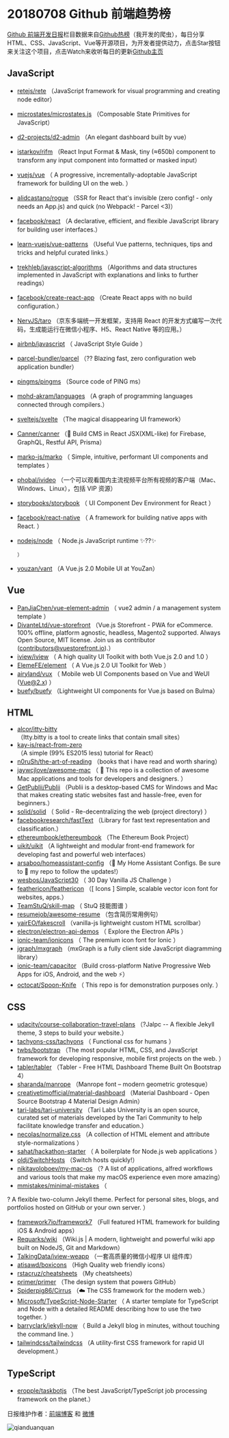 # 20180708 Github 前端趋势榜

[Github 前端开发日报](https://qdkfweb.cn/c/news)栏目数据来自[Github热榜](https://github.qdkfweb.cn/)（我开发的爬虫），每日分享HTML、CSS、JavaScript、Vue等开源项目，为开发者提供动力，点击Star按钮来关注这个项目，点击Watch来收听每日的更新[Github主页](https://github.com/kujian/githubTrending)
## JavaScript

* [retejs/rete](https://github.com/retejs/rete) （JavaScript framework for visual programming and creating node editor）
* [microstates/microstates.js](https://github.com/microstates/microstates.js) （Composable State Primitives for JavaScript）
* [d2-projects/d2-admin](https://github.com/d2-projects/d2-admin) （An elegant dashboard built by vue）
* [istarkov/rifm](https://github.com/istarkov/rifm) （React Input Format &amp; Mask, tiny (≈650b) component to transform any input component into formatted or masked input）
* [vuejs/vue](https://github.com/vuejs/vue) （
        A progressive, incrementally-adoptable JavaScript framework for building UI on the web.
      ）
* [alidcastano/rogue](https://github.com/alidcastano/rogue) （SSR for React that's invisible (zero config! - only needs an App.js) and quick (no Webpack! - Parcel &lt;3)）
* [facebook/react](https://github.com/facebook/react) （A declarative, efficient, and flexible JavaScript library for building user interfaces.）
* [learn-vuejs/vue-patterns](https://github.com/learn-vuejs/vue-patterns) （Useful Vue patterns, techniques, tips and tricks and helpful curated links.）
* [trekhleb/javascript-algorithms](https://github.com/trekhleb/javascript-algorithms) （Algorithms and data structures implemented in JavaScript with explanations and links to further readings）
* [facebook/create-react-app](https://github.com/facebook/create-react-app) （Create React apps with no build configuration.）
* [NervJS/taro](https://github.com/NervJS/taro) （京东多端统一开发框架，支持用 React 的开发方式编写一次代码，生成能运行在微信小程序、H5、React Native 等的应用。）
* [airbnb/javascript](https://github.com/airbnb/javascript) （
        JavaScript Style Guide
      ）
* [parcel-bundler/parcel](https://github.com/parcel-bundler/parcel) （?? Blazing fast, zero configuration web application bundler）
* [pingms/pingms](https://github.com/pingms/pingms) （Source code of PING ms）
* [mohd-akram/languages](https://github.com/mohd-akram/languages) （A graph of programming languages connected through compilers.）
* [sveltejs/svelte](https://github.com/sveltejs/svelte) （The magical disappearing UI framework）
* [Canner/canner](https://github.com/Canner/canner) （📡 Build CMS in React JSX(XML-like) for Firebase, GraphQL, Restful API, Prisma）
* [marko-js/marko](https://github.com/marko-js/marko) （
        Simple, intuitive, performant UI components and templates
      ）
* [phobal/ivideo](https://github.com/phobal/ivideo) （一个可以观看国内主流视频平台所有视频的客户端（Mac、Windows、Linux），包括 VIP 资源）
* [storybooks/storybook](https://github.com/storybooks/storybook) （
        UI Component Dev Environment for React
      ）
* [facebook/react-native](https://github.com/facebook/react) （
        A framework for building native apps with React.
      ）
* [nodejs/node](https://github.com/nodejs/node) （
        Node.js JavaScript runtime ✨??✨

      ）
* [youzan/vant](https://github.com/youzan/vant) （A Vue.js 2.0 Mobile UI at YouZan）

## Vue

* [PanJiaChen/vue-element-admin](https://github.com/PanJiaChen/vue-element-admin) （
        vue2 admin / a management system template
      ）
* [DivanteLtd/vue-storefront](https://github.com/DivanteLtd/vue-storefront) （Vue.js Storefront - PWA for eCommerce. 100% offline, platform agnostic, headless, Magento2 supported. Always Open Source, MIT license. Join us as contributor (contributors@vuestorefront.io).）
* [iview/iview](https://github.com/iview/iview) （
        A high quality UI Toolkit with both Vue.js 2.0 and 1.0
      ）
* [ElemeFE/element](https://github.com/ElemeFE/element) （
        A Vue.js 2.0 UI Toolkit for Web
      ）
* [airyland/vux](https://github.com/airyland/vux) （
        Mobile web UI Components based on Vue and WeUI (Vue@2.x)
      ）
* [buefy/buefy](https://github.com/buefy/buefy) （Lightweight UI components for Vue.js based on Bulma）

## HTML

* [alcor/itty-bitty](https://github.com/alcor/itty-bitty) （Itty.bitty is a tool to create links that contain small sites）
* [kay-is/react-from-zero](https://github.com/kay-is/react-from-zero) （A simple (99% ES2015 less) tutorial for React）
* [n0ruSh/the-art-of-reading](https://github.com/n0ruSh/the-art-of-reading) （books that i have read and worth sharing）
* [jaywcjlove/awesome-mac](https://github.com/jaywcjlove/awesome-mac) （
         This repo is a collection of awesome Mac applications and tools for developers and designers.
      ）
* [GetPublii/Publii](https://github.com/GetPublii/Publii) （Publii is a desktop-based CMS for Windows and Mac that makes creating static websites fast and hassle-free, even for beginners.）
* [solid/solid](https://github.com/solid/solid) （
        Solid - Re-decentralizing the web (project directory)
      ）
* [facebookresearch/fastText](https://github.com/facebookresearch/fastText) （Library for fast text representation and classification.）
* [ethereumbook/ethereumbook](https://github.com/ethereumbook/ethereumbook) （The Ethereum Book Project）
* [uikit/uikit](https://github.com/uikit/uikit) （A lightweight and modular front-end framework for developing fast and powerful web interfaces）
* [arsaboo/homeassistant-config](https://github.com/arsaboo/homeassistant-config) （🏡 My Home Assistant Configs. Be sure to 🌟 my repo to follow the updates!）
* [wesbos/JavaScript30](https://github.com/wesbos/JavaScript30) （
        30 Day Vanilla JS Challenge
      ）
* [feathericon/feathericon](https://github.com/feathericon/feathericon) （[ Icons ] Simple, scalable vector icon font for websites, apps.）
* [TeamStuQ/skill-map](https://github.com/TeamStuQ/skill-map) （
        StuQ 技能图谱
      ）
* [resumejob/awesome-resume](https://github.com/resumejob/awesome-resume) （包含简历常用例句）
* [yairEO/fakescroll](https://github.com/yairEO/fakescroll) （vanilla-js lightweight custom HTML scrollbar）
* [electron/electron-api-demos](https://github.com/electron/electron-api-demos) （
        Explore the Electron APIs
      ）
* [ionic-team/ionicons](https://github.com/ionic-team/ionicons) （
        The premium icon font for Ionic
      ）
* [jgraph/mxgraph](https://github.com/jgraph/mxgraph) （mxGraph is a fully client side JavaScript diagramming library）
* [ionic-team/capacitor](https://github.com/ionic-team/capacitor) （Build cross-platform Native Progressive Web Apps for iOS, Android, and the web ⚡️）
* [octocat/Spoon-Knife](https://github.com/octocat/Spoon-Knife) （
        This repo is for demonstration purposes only.
      ）

## CSS

* [udacity/course-collaboration-travel-plans](https://github.com/udacity/course-collaboration-travel-plans) （?Jalpc -- A flexible Jekyll theme, 3 steps to build your website.）
* [tachyons-css/tachyons](https://github.com/tachyons-css/tachyons) （
        Functional css for humans
      ）
* [twbs/bootstrap](https://github.com/twbs/bootstrap) （The most popular HTML, CSS, and JavaScript framework for developing responsive, mobile first projects on the web.
      ）
* [tabler/tabler](https://github.com/tabler/tabler) （Tabler - Free HTML Dashboard Theme Built On Bootstrap 4）
* [sharanda/manrope](https://github.com/sharanda/manrope) （Manrope font – modern geometric grotesque）
* [creativetimofficial/material-dashboard](https://github.com/creativetimofficial/material-dashboard) （Material Dashboard - Open Source Bootstrap 4 Material Design Admin）
* [tari-labs/tari-university](https://github.com/tari-labs/tari-university) （Tari Labs University is an open source, curated set of materials developed by the Tari Community to help facilitate knowledge transfer and education.）
* [necolas/normalize.css](https://github.com/necolas/normalize.css) （A collection of HTML element and attribute style-normalizations
      ）
* [sahat/hackathon-starter](https://github.com/sahat/hackathon-starter) （
        A boilerplate for Node.js web applications
      ）
* [oldj/SwitchHosts](https://github.com/oldj/SwitchHosts) （Switch hosts quickly!）
* [nikitavoloboev/my-mac-os](https://github.com/nikitavoloboev/my-mac-os) （? A list of applications, alfred workflows and various tools that make my macOS experience even more amazing）
* [mmistakes/minimal-mistakes](https://github.com/mmistakes/minimal-mistakes) （
        
? A flexible two-column Jekyll theme. Perfect for personal sites, blogs, and portfolios hosted on GitHub or your own server.
      ）
* [framework7io/framework7](https://github.com/framework7io/framework7) （Full featured HTML framework for building iOS &amp; Android apps）
* [Requarks/wiki](https://github.com/Requarks/wiki) （Wiki.js | A modern, lightweight and powerful wiki app built on NodeJS, Git and Markdown）
* [TalkingData/iview-weapp](https://github.com/TalkingData/iview-weapp) （一套高质量的微信小程序 UI 组件库）
* [atisawd/boxicons](https://github.com/atisawd/boxicons) （High Quality web friendly icons）
* [rstacruz/cheatsheets](https://github.com/rstacruz/cheatsheets) （My cheatsheets）
* [primer/primer](https://github.com/primer/primer) （The design system that powers GitHub）
* [Spiderpig86/Cirrus](https://github.com/Spiderpig86/Cirrus) （☁️ The CSS framework for the modern web.）
* [Microsoft/TypeScript-Node-Starter](https://github.com/Microsoft/TypeScript-Node-Starter) （
        A starter template for TypeScript and Node with a detailed README describing how to use the two together.
      ）
* [barryclark/jekyll-now](https://github.com/barryclark/jekyll-now) （
        Build a Jekyll blog in minutes, without touching the command line.
      ）
* [tailwindcss/tailwindcss](https://github.com/tailwindcss/tailwindcss) （A utility-first CSS framework for rapid UI development.）

## TypeScript

* [eropple/taskbotjs](https://github.com/eropple/taskbotjs) （The best JavaScript/TypeScript job processing framework on the planet.）


日报维护作者：[前端博客](https://qdkfweb.cn/) 和 [微博](https://qdkfweb.cn/go/weibo)

![qianduanquan](https://user-images.githubusercontent.com/3055447/38468989-651132ac-3b80-11e8-8e6b-15122322a9d7.png)
